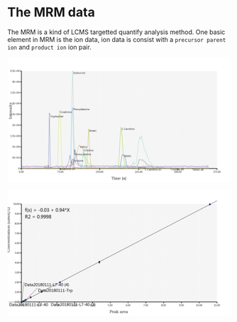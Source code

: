 # The MRM data

The MRM is a kind of LCMS targetted quantify analysis method. One basic element in MRM is the ion data, ion data is consist with a ``precursor parent ion`` and ``product ion`` ion pair.

![](../images/Data20180111-L7-40(4).png)

![](../images/HMDB0000062.png)